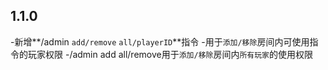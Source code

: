 ## 1.1.0
  -新增**/admin `add/remove` `all/playerID`**指令
   -用于`添加/移除`房间内可使用指令的玩家权限
   -/admin add all/remove用于`添加/移除`房间内`所有玩家`的使用权限
